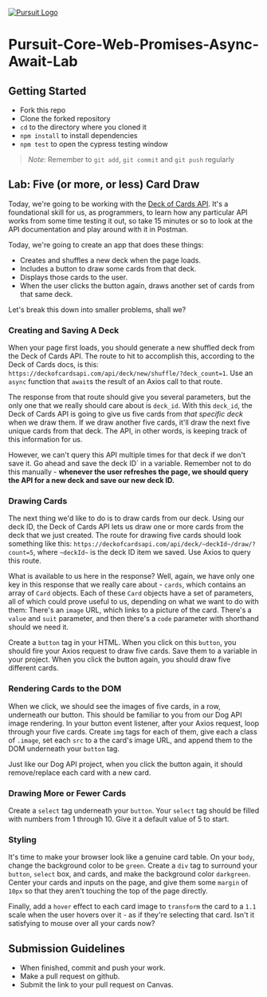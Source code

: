[![Pursuit Logo](https://avatars1.githubusercontent.com/u/5825944?s=200&v=4)](https://pursuit.org)

# Pursuit-Core-Web-Promises-Async-Await-Lab

## Getting Started

- Fork this repo
- Clone the forked repository
- `cd` to the directory where you cloned it
- `npm install` to install dependencies
- `npm test` to open the cypress testing window

> _Note_: Remember to `git add`, `git commit` and `git push` regularly

## Lab: Five (or more, or less) Card Draw

Today, we're going to be working with the [Deck of Cards API](https://deckofcardsapi.com/).
It's a foundational skill for us, as programmers, to learn how any particular API works from some time testing it out, so take 15 minutes or so to look at the API documentation and play around with it in Postman.

Today, we're going to create an app that does these things:

- Creates and shuffles a new deck when the page loads.
- Includes a button to draw some cards from that deck.
- Displays those cards to the user.
- When the user clicks the button again, draws another set of cards from that same deck.

Let's break this down into smaller problems, shall we?

### Creating and Saving A Deck

When your page first loads, you should generate a new shuffled deck from the Deck of Cards API.
The route to hit to accomplish this, according to the Deck of Cards docs, is this: `https://deckofcardsapi.com/api/deck/new/shuffle/?deck_count=1`.
Use an `async` function that `await`s the result of an Axios call to that route.

The response from that route should give you several parameters, but the only one that we really should care about is `deck_id`.
With this `deck_id`, the Deck of Cards API is going to give us five cards from _that specific deck_ when we draw them.
If we draw another five cards, it'll draw the next five unique cards from that deck.
The API, in other words, is keeping track of this information for us.

However, we can't query this API multiple times for that deck if we don't save it.
Go ahead and save the deck ID` in a variable.
Remember not to do this manually - **whenever the user refreshes the page, we should query the API for a new deck and save our new deck ID.**

### Drawing Cards

The next thing we'd like to do is to draw cards from our deck.
Using our deck ID, the Deck of Cards API lets us draw one or more cards from the deck that we just created.
The route for drawing five cards should look something like this: `https://deckofcardsapi.com/api/deck/~deckId~/draw/?count=5`, where `~deckId~` is the deck ID item we saved.
Use Axios to query this route.

What is available to us here in the response? Well, again, we have only one key in this response that we really care about - `cards`, which contains an array of `Card` objects.
Each of these `Card` objects have a set of parameters, all of which could prove useful to us, depending on what we want to do with them: There's an `image` URL, which links to a picture of the card.
There's a `value` and `suit` parameter, and then there's a `code` parameter with shorthand should we need it.

Create a `button` tag in your HTML.
When you click on this `button`, you should fire your Axios request to draw five cards.
Save them to a variable in your project.
When you click the button again, you should draw five different cards.

### Rendering Cards to the DOM

When we click, we should see the images of five cards, in a row, underneath our button.
This should be familiar to you from our Dog API image rendering.
In your button event listener, after your Axios request, loop through your five cards.
Create `img` tags for each of them, give each a class of `.image`, set each `src` to a the card's image URL, and append them to the DOM underneath your `button` tag.

Just like our Dog API project, when you click the button again, it should remove/replace each card with a new card.

### Drawing More or Fewer Cards

Create a `select` tag underneath your `button`.
Your `select` tag should be filled with numbers from 1 through 10.
Give it a default value of 5 to start.

### Styling

It's time to make your browser look like a genuine card table.
On your `body`, change the background color to be `green`.
Create a `div` tag to surround your `button`, `select` box, and cards, and make the background color `darkgreen`.
Center your cards and inputs on the page, and give them some `margin` of `10px` so that they aren't touching the top of the page directly.

Finally, add a `hover` effect to each card image to `transform` the card to a `1.1` scale when the user hovers over it - as if they're selecting that card.
Isn't it satisfying to mouse over all your cards now?

## Submission Guidelines

- When finished, commit and push your work.
- Make a pull request on github.
- Submit the link to your pull request on Canvas.
